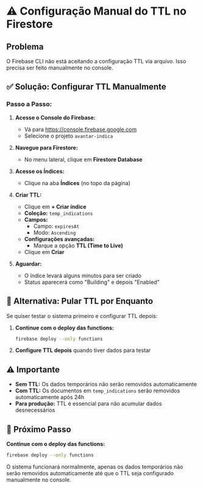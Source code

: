 # ⚠️ Configuração Manual do TTL no Firestore

## Problema
O Firebase CLI não está aceitando a configuração TTL via arquivo. Isso precisa ser feito manualmente no console.

## ✅ Solução: Configurar TTL Manualmente

### Passo a Passo:

1. **Acesse o Console do Firebase:**
   - Vá para https://console.firebase.google.com
   - Selecione o projeto `avantar-indica`

2. **Navegue para Firestore:**
   - No menu lateral, clique em **Firestore Database**

3. **Acesse os Índices:**
   - Clique na aba **Índices** (no topo da página)

4. **Criar TTL:**
   - Clique em **+ Criar índice**
   - **Coleção:** `temp_indications`
   - **Campos:**
     - Campo: `expiresAt`
     - Modo: `Ascending`
   - **Configurações avançadas:**
     - Marque a opção **TTL (Time to Live)**
   - Clique em **Criar**

5. **Aguardar:**
   - O índice levará alguns minutos para ser criado
   - Status aparecerá como "Building" e depois "Enabled"

## 🔄 Alternativa: Pular TTL por Enquanto

Se quiser testar o sistema primeiro e configurar TTL depois:

1. **Continue com o deploy das functions:**
   ```bash
   firebase deploy --only functions
   ```

2. **Configure TTL depois** quando tiver dados para testar

## ⚠️ Importante

- **Sem TTL:** Os dados temporários não serão removidos automaticamente
- **Com TTL:** Os documentos em `temp_indications` serão removidos automaticamente após 24h
- **Para produção:** TTL é essencial para não acumular dados desnecessários

## 🚀 Próximo Passo

**Continue com o deploy das functions:**
```bash
firebase deploy --only functions
```

O sistema funcionará normalmente, apenas os dados temporários não serão removidos automaticamente até que o TTL seja configurado manualmente no console.
